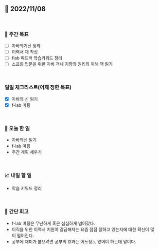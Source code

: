 ## 📅 2022/11/08

<br/>

### 🏹 주간 목표

- [ ] 자바의기신 정리
- [ ] 이력서 재 작성
- [ ] flab 피드백 학습키워드 정리
- [ ] 스프링 입문을 위한 자바 객체 지향의 원리와 이해 책 읽기

<br/>

### 일일 체크리스트(어제 정한 목표)

- [x] 자바의 신 읽기
- [x] f-lab 미팅

<br/>

### 💯 오늘 한 일

- 자바의신 읽기
- f-lab 미팅
- 주간 계획 세우기

<br/>

### 📈 내일 할 일

- 학습 키워드 정리

<br/>

### 🧐 간단 회고

- f-lab 미팅은 무난하게 혹은 심심하게 넘어갔다.
- 이직을 위한 이력서 지원이 갈급해지는 요즘 점점 잘하고 있는지에 대한 확신이 많이 떨어진다.
- 공부에 재미가 붙으려면 공부의 효과는 어느정도 있어야 하는데 말이다.


